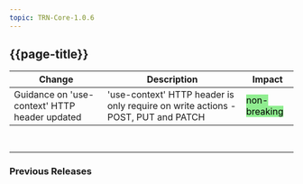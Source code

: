 ```yaml
---
topic: TRN-Core-1.0.6
---
```


## {{page-title}}

| Change                                   | Description                            | Impact                          | 
|------------------------------------------|----------------------------------------|---------------------------------|
| Guidance on 'use-context' HTTP header updated         | 'use-context' HTTP header is only require on write actions - POST, PUT and PATCH | <mark style="background-color: LightGreen">non-breaking</mark>  |

<br>
<hr>

### Previous Releases